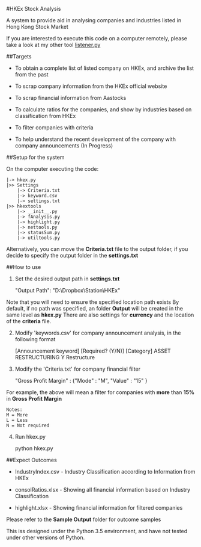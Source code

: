 #HKEx Stock Analysis

A system to provide aid in analysing companies and industries listed in Hong Kong Stock Market

If you are interested to execute this code on a computer remotely, please take a look at my other tool <a href="https://github.com/jefflai0101/Listener"> listener.py </a>

##Targets

- To obtain a complete list of listed company on HKEx, and archive the list from the past

- To scrap company information from the HKEx official website

- To scrap financial information from Aastocks

- To calculate ratios for the companies, and show by industries based on classification from HKEx

- To filter companies with criteria

- To help understand the recent development of the company with company announcements (In Progress)

##Setup for the system

On the computer executing the code:

	|->	hkex.py
	|>>	Settings
		|-> Criteria.txt
		|->	keyword.csv
		|->	settings.txt
	|>>	hkextools
		|->	__init__.py
		|->	fAnalysis.py
		|->	highlight.py
		|->	nettools.py
		|->	statusSum.py
		|->	utiltools.py

Alternatively, you can move the **Criteria.txt** file to the output folder, if you decide to specify the output folder in the **settings.txt**

##How to use

1)	Set the desired output path in **settings.txt**
	
	"Output Path": "D:\\Dropbox\\Station\\HKEx"

Note that you will need to ensure the specified location path exists
By default, if no path was specified, an folder **Output** will be created in the same level as **hkex.py**
There are also settings for **currency** and the location of the **criteria** file.

2)	Modify 'keywords.csv' for company announcement analysis, in the following format

	[Announcement keyword]		[Required? (Y/N)]		[Category]
	ASSET RESTRUCTURING				Y					Restructure

3)	Modify the 'Criteria.txt' for company financial filter

	"Gross Profit Margin" : {"Mode" : "M", "Value" : "15" }

For example, the above will mean a filter for companies with **more** than **15%** in **Gross Profit Margin**

	Notes:
	M = More
	L = Less
	N = Not required

4)	Run hkex.py

	python hkex.py

##Expect Outcomes

- IndustryIndex.csv		-	Industry Classification according to Information from HKEx

- consolRatios.xlsx		-	Showing all financial information based on Industry Classification

- highlight.xlsx		-	Showing financial information for filtered companies

Please refer to the **Sample Output** folder for outcome samples

This iss designed under the Python 3.5 environment, and have not tested under other versions of Python.
